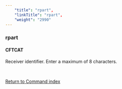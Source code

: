 ```yaml
---
    "title": "rpart",
    "linkTitle": "rpart",
    "weight": "2990"
---
```

<span id="rpart"></span>

### rpart

#### CFTCAT

Receiver identifier. Enter a maximum of 8 characters.

 

[Return to Command index](../../)
